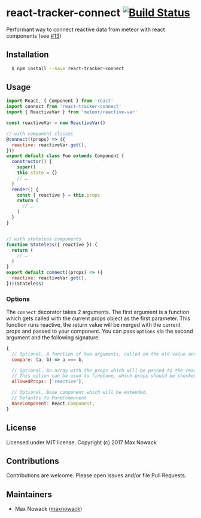 # react-tracker-connect [![Build Status](https://travis-ci.org/maxnowack/react-tracker-connect.svg?branch=master)](https://travis-ci.org/maxnowack/react-tracker-connect)
Performant way to connect reactive data from meteor with react components (see [#13](https://github.com/maxnowack/react-tracker-connect/issues/13))

## Installation
````bash
  $ npm install --save react-tracker-connect
````

## Usage

````js
import React, { Component } from 'react'
import connect from 'react-tracker-connect'
import { ReactiveVar } from 'meteor/reactive-var'

const reactiveVar = new ReactiveVar()

// with component classes
@connect((props) => ({
  reactive: reactiveVar.get(),
}))
export default class Foo extends Component {
  constructor() {
    super()
    this.state = {}
    // …
  }
  render() {
    const { reactive } = this.props
    return (
      // …
    )
  }
}


// with stateless components
function Stateless({ reactive }) {
  return (
    // …
  )
}
export default connect((props) => ({
  reactive: reactiveVar.get(),
}))(Stateless)
````

### Options
The `connect` decorator takes 2 arguments. The first argument is a function which gets called with the current props object as the first parameter. This function runs reactive, the return value will be merged with the current props and passed to your component.
You can pass `options` via the second argument and the following signature:
````js
{
  // Optional. A function of two arguments, called on the old value and the new value whenever a prop was updated.
  compare: (a, b) => a === b,

  // Optional. An array with the props which will be passed to the reactive function.
  // This option can be used to finetune, which props should be checked if they've changed.
  allowedProps: ['reactive'],

  // Optional, Base component which will be extended.
  // Defaults to PureComponent
  BaseComponent: React.Component,
}
````

## License
Licensed under MIT license. Copyright (c) 2017 Max Nowack

## Contributions
Contributions are welcome. Please open issues and/or file Pull Requests.

## Maintainers
- Max Nowack ([maxnowack](https://github.com/maxnowack))
